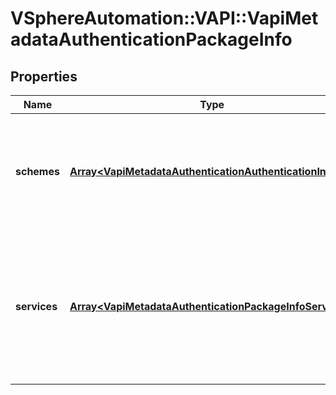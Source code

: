 # VSphereAutomation::VAPI::VapiMetadataAuthenticationPackageInfo

## Properties
Name | Type | Description | Notes
------------ | ------------- | ------------- | -------------
**schemes** | [**Array&lt;VapiMetadataAuthenticationAuthenticationInfo&gt;**](VapiMetadataAuthenticationAuthenticationInfo.md) | List of authentication schemes to be used for all the operation elements contained in this package element. If a particular service or operation element has no explicit authentications defined in the authentication defintion file, these authentication schemes are used for authenticating the user. | 
**services** | [**Array&lt;VapiMetadataAuthenticationPackageInfoServices&gt;**](VapiMetadataAuthenticationPackageInfoServices.md) | Information about all service elements contained in this package element that contain authentication information. The key in the {@term map} is the identifier of the service element and the value in the {@term map} is the authentication information for the service element. &lt;p&gt; For an explanation of authentication information containment within service elements, see {@link vapi.metadata.authentication.Service}. | 


